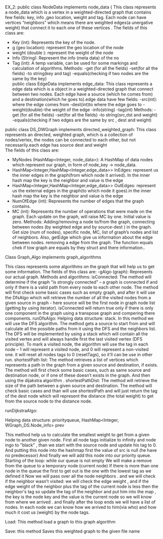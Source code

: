 EX_2:
public class NodeData implements node_data {
This  class represents a node_data which is a vertex in a weighted-directed  graph that contains few fields:  key, info ,geo location, weight and tag. Each node can have  vertices “neighbors” which means there are weighted edges(a unergative weight) that connect it to each one of these vertices .
The fields of this class are:

- Key (int): Represents the key of the node.
- g (geo location):  represent the geo location of the node
- weight (double ):  represent the weight of the node
- Info (String): Represent the info (meta data) of the no
- Tag (int): A temp variable, can be used for some markings and calculation of algorithms.
Methods:
-get (for all the fields)
-set(for all the fields)
-to string(key and tag)
-equals(checking if two nodes are the same by the key)  
public class EdgeData implements edge_data:
This  class represents a edge data which is a object in a weighted-directed  graph that connect between two nodes. Each edge have a source (which he comes from) and a destination(which he goes to).edge data have few fields:
-src(int): where the edge comes from 
-dest(int)to where the edge goes to
-weight(double)-the weight of the edge
-info(string)
-tag(int)
Methods:
-get (for all the fields)
-set(for all the fields)
-to string(src,dst and weight)
-equals(checking if two edges are the same by src , dest and weight)  

public class DS_DWGraph implements directed_weighted_graph:
This class represents an directed, weighted   graph, which is a collection of nodes/vertex, the nodes can be connected to each other, but not necessarily.each edge has source dest and weight  
The fields of this class are:
- MyNodes (HashMap<Integer, node_data>): A HashMap of data nodes which represent our graph, in form of node_key -> node_data.
- HashMap<Integer,HashMap<Integer,edge_data>> InEdges: represent us the inner edges in the graph(from which node it arrived). In the inner hash map the key is the neighbor and value is the edge
- HashMap<Integer,HashMap<Integer,edge_data>> OutEdges:  represent us the external edges in the graph(to which node it goes).in the inner hash map the key is the neighbor and value is the edge
- NumOfEdge (int): Represents the number of edges that the graph contains.
- MC (int): Represents the number of operations that were made on the graph. Each update on the graph, will raise MC by one. Initial value is zero.
Methods:
Adding/removing a node to/from the graph, connecting between nodes (by weighted edge and by source-dest ) in the graph. Get size (num of nodes), specific node, MC, list of graph’s nodes and list of neighbors. Also, getEdge which give us information about the edge between nodes. removing a edge from the graph. The function equals chek if tow graph are equals by they struct and there information..

Class Graph_Algo implements graph_algorithms

This class represents some algorithms on the graph that will help us to get some information.
The fields of this class are:
-gAlgo (graph): Represents our actual graph.
Methods and algorithms:
isConnected:
The method will determine if the graph “is strongly connected” – a graph is connected if and only if there is a valid path from every node to each other node. The method will first check some basic cases such as empty graph, and after it will use the DfsAlgo which will retrieve the number of all the visited nodes from a given source in graph - here source will be the first node in graph node list (getting by using iterator). isConnected will return true only if there is only one component in the graph using a transpose graph and compering there components.
runDfsAlgo:
Helping data structure: stack.
In this method we will use the DFS algorithm. The method gets a source to start from and will calculate all the possible paths from it using the DFS and the neighbors list. The DFS will be implemented by using a stack which will contain all the visited vertex and will always handle first the last visited vertex (DFS principle). To mark a visited node, the algorithm will use the tag in each node – 1 will represent a visited node, and 0 will represent a non-visited one. it will reset all nodes tags to 0 (resetTags), so it’ll can be use in other run.
shortestPath list:
The method retrieves a list of vertices which represents a path in the graph from a given source and destination, if exists. The method will first check some basic cases, such as same source and destination node, or if one of these doesn’t exists in the graph. And then using the dijakstra algorithm  .
shortestPathDist:
The method will retrieve the size of the path between a given source and destination. The method will  check basic cases and than will use shortestPath and will just return the tag of the dest node  which will represent the distance  (the total weight) to get from the source node to the distance node.



runDijkstraAlgo:

Helping data structure: priorityqueue, HashMap<Integer, WGraph_DS.Node_info> prev
 
This method help us to calculate the smallest weight to get from a given node to another given node. First all node tags initialize to infinity and node ingo to "black" , than we start with the source node and update his tag to 0. And putting this node into the hashmap first the value of src is null (he have no predecessor)
And finally we will add this node into our priority queue.
Starting of the loop: while our queue is not empty 
We will make a remove from the queue to a  temporary node (current node)
If there is more than one node in the queue the first to get out is the one with the lowest tag as we defined it 
Now we will pass over all the node neighbors  . and we will check if  the neighbor wasn’t visited: we will check the edge weight , and if the edge weight of the neighbor plus the tag of the current node is less then the neighbor's tag so update the tag of the neighbor    and put him into the map , the key is the node key and the value is the current node so we will know from where we arrived . and finally after the loop ends we will have a list of nodes. In each node we can know how we arrived to him(via who) and how much it cost us (weight) by the node tags.

Load:
This method load a graph to this graph algorithm

Save:
this method Saves this weighted  graph to the given file name

